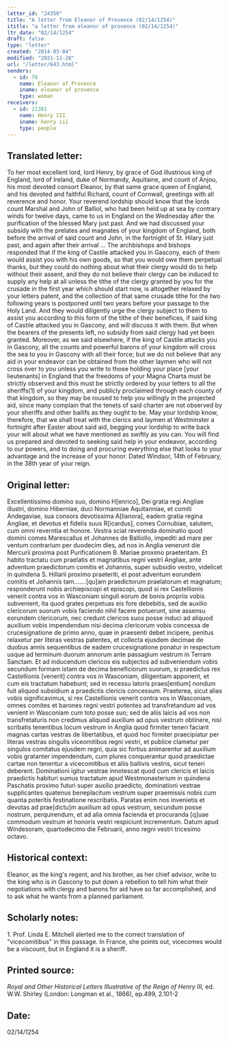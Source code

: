 ```yaml
---
letter_id: "24350"
title: "A letter from Eleanor of Provence (02/14/1254)"
ititle: "a letter from eleanor of provence (02/14/1254)"
ltr_date: "02/14/1254"
draft: false
type: "letter"
created: "2014-03-04"
modified: "2021-11-28"
url: "/letter/643.html"
senders:
  - id: 76
    name: Eleanor of Provence
    iname: eleanor of provence
    type: woman
receivers:
  - id: 21381
    name: Henry III
    iname: henry iii
    type: people
---
```

<h2> Translated letter:</h2>To her most excellent lord, lord Henry, by grace of God illustrious king of England, lord of Ireland, duke of Normandy, Aquitaine, and count of Anjou, his most devoted consort Eleanor, by that same grace queen of England, and his devoted and faithful Richard, count of Cornwall, greetings with all reverence and honor.
Your reverend lordship should know that the lords count Marshal and John of Balliol, who had been held up at sea by contrary winds for twelve days, came to us in England on the Wednesday after the purification of the blessed Mary just past.  And we had discussed your subsidy with the prelates and magnates of your kingdom of England, both before the arrival of said count and John, in the fortnight of St. Hilary just past, and again after their arrival ...  The archbishops and bishops responded that if the king of Castile attacked you in Gascony, each of them would assist you with his own goods, so that you would owe them perpetual thanks, but they could do nothing about what their clergy would do to help without their assent, and they do not believe their clergy can be induced to supply any help at all unless the tithe of the clergy granted by you for the crusade in the first year which should start now, is altogether relaxed by your letters patent, and the collection of that same crusade tithe for the two following years is postponed until two years before your passage to the Holy Land.  And they would diligently urge the clergy subject to them to assist you according to this form of the tithe of their benefices, if said king of Castile attacked you in Gascony, and will discuss it with them.  But when the bearers of the presents left, no subsidy from said clergy had yet been granted.
Moreover, as we said elsewhere, if the king of Castile attacks you in Gascony, all the counts and powerful barons of your kingdom will cross the sea to you in Gascony with all their force; but we do not believe that any aid in your endeavor can be obtained from the other laymen who will not cross over to you unless you write to those holding your place [your lieutenants] in England that the freedoms of your Magna Charta must be strictly observed and this must be strictly ordered by your letters to all the sheriffs(1) of your kingdom, and publicly proclaimed through each county of that kingdom, so they may be roused to help you willingly in the projected aid, since many complain that the tenets of said charter are not observed by your sheriffs and other bailifs as they ought to be.
May your lordship know, therefore, that we shall treat with the clerics and laymen at Westminster a fortnight after Easter about said aid, begging your lordship to write back your will about what we have mentioned as swiftly as you can.  You will find us prepared and devoted to seeking said help in your endeavor, according to our powers, and to doing and procuring everything else that looks to your advantage and the increase of your honor.
Dated Windsor, 14th of February, in the 38th year of your reign.
<h2 class="mt-4"> Original letter:</h2>Excellentissimo domino suo, domino H[enrico], Dei gratia regi Angliae illustri, domino Hiberniae, duci Normanniae Aquitanniae, et comiti Andegaviae, sua consors devotissima A[lianora], eadem gratia regina Angliae, et devotus et fidelis suus R[icardus], comes Cornubiae, salutem, cum omni reverntia et honore.
Vestra sciat reverenda dominatio quod domini comes Marescallus et Johannes de Balliollo, impediti ad mare per ventum contrarium per duodecim dies, ad nos in Anglia venerunt die Mercurii proxima post Purificationem B. Mariae proximo praeteritam. Et habito tractatu cum praelatis et magnatibus regni vestri Angliae, ante adventum praedictorum comitis et Johannis, super subsidio vestro, videlicet in quindena S. Hillarii proximo praeteriti, et post adventum eorundem comitis et Johannis tam.......[qu]am praedictorum praelatorum et magnatum; responderunt nobis archiepiscopi et episcopi, quod si rex Castellionis venerit contra vos in Wasconiam singuli eorum de bonis propriis vobis subvenient, ita quod grates perpetuas eis fore debebitis, sed de auxilio clericorum suorum vobis faciendo nihil facere potuerunt, sine assensu eorundem clericorum, nec credunt clericos suos posse induci ad aliquod auxilium vobis impendendum nisi decima clericorum vobis concessa de crucesignatione de primo anno, quae in praesenti debet incipere, penitus relaxetur per literas vestras patentes, et collecta ejusdem decimae de duobus annis sequentibus de eadem crucesignatione ponatur in respectum usque ad terminum duorum annorum ante passagium vestrum in Terram Sanctam. Et ad inducendum clericos eis subjectos ad subveniendum vobis secundum formam istam de decima beneficiorum suorum, si praedictus rex Castellionis [venerit] contra vos in Wasconiam, diligentiam apponent, et cum eis tractatum habebunt; sed in recessu latoris praes[entium] nondum fuit aliquod subsidium a praedictis clericis concessum.
Praeterea, sicut alias vobis significavimus, si rex Castellionis venerit contra vos in Wasconiam, omnes comites et barones regni vestri potentes ad transfretandum ad vos venient in Wasconiam cum toto posse suo; sed de aliis laicis ad vos non transfretaturis non credimus aliquod auxilium ad opus vestrum obtinere, nisi scribatis tenentibus locum vestrum in Anglia quod firmiter teneri faciant magnas cartas vestras de libertatibus, et quod hoc firmiter praecipiatur per literas vestras singulis viceomitibus regni vestri, et publice clametur per singulos comitatus ejusdem regni, quia sic fortius animarentur ad auxilium vobis gratanter impendendum, cum plures conquerantur quod praedictae cartae non tenentur a vicecomitibus et aliis ballivis vestris, sicut teneri deberent.
Dominationi igitur vestrae innotescat quod cum clericis et laicis praedictis habituri sumus tractatum apud Westmonasterium in quindena Paschatis proximo futuri super auxilio praedicto, dominationi vestrae supplicantes quatenus beneplacitum vestrum super praemissis nobis cum quanta poteritis festinatione rescribatis. Paratas enim nos invenietis et devotas ad prae[dictu]m auxilium ad opus vestrum, secundum posse nostrum, perquirendum, et ad alia omnia facienda et procuranda [q]uae commodum vestrum et honoris vestri respiciunt incrementum.
Datum apud Windesoram, quartodecimo die Februarii, anno regni vestri tricesimo octavo.
<h2 class="mt-4"> Historical context:</h2>Eleanor, as the king's regent, and his brother, as her chief advisor, write to the king who is in Gascony to put down a rebellion to tell him what their negotiations with clergy and barons for aid have so far accomplished, and to ask what he wants from a planned parliament.
<h2 class="mt-4"> Scholarly notes:</h2>1. Prof. Linda E. Mitchell alerted me to the correct translation of "vicecomitibus" in this passage.  In France, she points out, vicecomes would be a viscount, but in England it is a sheriff.
<h2 class="mt-4"> Printed source:</h2><p><em>Royal and Other Historical Letters Illustrative of the Reign of Henry III,</em> ed. W.W. Shirley (London: Longman et al., 1866), ep.499, 2.101-2</p><h2 class="mt-4"> Date:</h2>02/14/1254